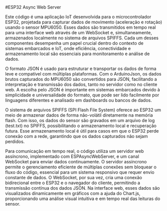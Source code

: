 #ESP32 Async Web Server

Este código é uma aplicação IoT desenvolvida para o microcontrolador ESP32, projetada para capturar dados de movimento (aceleração e rotação) usando o sensor MPU6050. Esses dados são transmitidos em tempo real para uma interface web através de um WebSocket e, simultaneamente, armazenados localmente no sistema de arquivos SPIFFS. Cada um desses componentes desempenha um papel crucial dentro do contexto de sistemas embarcados e IoT, onde eficiência, conectividade e armazenamento local são essenciais para monitoramento e análise de dados.

O formato JSON é usado para estruturar e transportar os dados de forma leve e compatível com múltiplas plataformas. Com o ArduinoJson, os dados brutos capturados do MPU6050 são convertidos para JSON, facilitando a interpretação e transmissão dos dados, tanto no servidor como no cliente web. A escolha pelo JSON é importante em sistemas embarcados devido à simplicidade e universalidade do formato, que pode ser lido facilmente por linguagens diferentes e analisado em dashboards ou bancos de dados.

O sistema de arquivos SPIFFS (SPI Flash File System) oferece ao ESP32 um meio de armazenar dados de forma não-volátil diretamente na memória flash. Com isso, os dados do sensor são gravados em um arquivo de log (test.txt) no SPIFFS, possibilitando o armazenamento local e recuperação futura. Esse armazenamento local é útil para casos em que o ESP32 perde conexão com a rede, garantindo que os dados capturados não sejam perdidos.

Para comunicação em tempo real, o código utiliza um servidor web assíncrono, implementado com ESPAsyncWebServer, e um canal WebSocket para enviar dados continuamente. O servidor assíncrono permite o gerenciamento eficiente de múltiplas conexões sem bloquear o fluxo do código, essencial para um sistema responsivo que requer envio constante de dados. O WebSocket, por sua vez, cria uma conexão bidirecional entre o ESP32 e o navegador do cliente, permitindo a transmissão contínua dos dados JSON. Na interface web, esses dados são visualizados dinamicamente em gráficos com a ajuda do Chart.js, proporcionando uma análise visual intuitiva e em tempo real das leituras do sensor.
